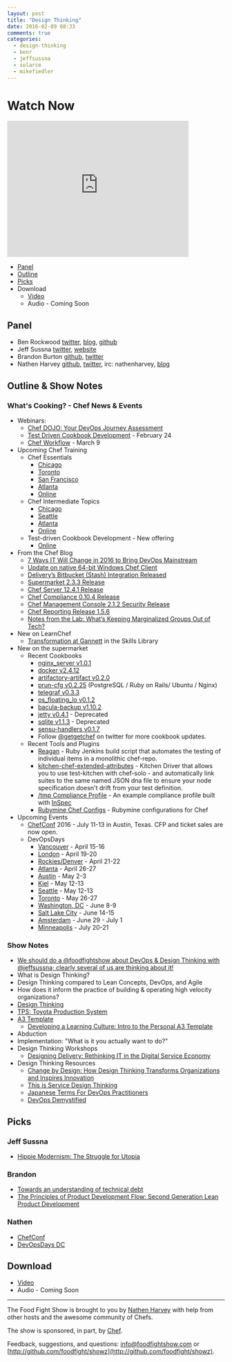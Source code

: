 ```yaml
---
layout: post
title: "Design Thinking"
date: 2016-02-09 08:33
comments: true
categories:
  - design-thinking
  - benr
  - jeffsussna
  - solarce
  - mikefiedler
---
```


# Watch Now

<iframe width="420" height="315" src="http://www.youtube.com/embed/Avx_fIezoFc" frameborder="0" allowfullscreen></iframe>


* [Panel](http://foodfightshow.org/2016/01/design-thinking.html#panel)
* [Outline](http://foodfightshow.org/2016/01/design-thinking.html#outline)
* [Picks](http://foodfightshow.org/2016/01/design-thinking.html#picks)
* Download
  * [Video](http://youtu.be/Avx_fIezoFc)
  * Audio - Coming Soon

Panel<a name="panel"></a>
-----

* Ben Rockwood [twitter](https://twitter.com/benr), [blog](http://cuddletech.com/?page_id=834), [github](https://github.com/benr)
* Jeff Sussna [twitter](https://twitter.com/jeffsussna), [website](http://ingineering.it/)
* Brandon Burton [github](http://github.com/solarce), [twitter](https://twitter.com/solarce)
* Nathen Harvey [github](http://github.com/nathenharvey), [twitter](http://twitter.com/nathenharvey), irc: nathenharvey, [blog](http://nathenharvey.com)

Outline & Show Notes<a name="outline"></a>
-------

### What's Cooking? - Chef News & Events

* Webinars:
  * [Chef DOJO: Your DevOps Journey Assessment](https://www.chef.io/blog/2016/02/04/icymi-chef-dojo-your-devops-journey-assessment/)
  * [Test Driven Cookbook Development](https://www.chef.io/blog/event/webinar-test-driven-cookbook-development/) - February 24
  * [Chef Workflow](https://www.chef.io/blog/event/webinar-chef-workflow) - March 9
* Upcoming Chef Training
  * Chef Essentials
    * [Chicago](https://www.chef.io/blog/event/chef-essentials-chicago/)
    * [Toronto](https://www.chef.io/blog/event/chef-essentials-toronto)
    * [San Francisco](https://www.chef.io/blog/event/chef-essentials-san-francisco-5)
    * [Atlanta](https://www.chef.io/blog/event/chef-essentials-atlanta-2)
    * [Online](https://www.chef.io/blog/venue/online-61/)
  * Chef Intermediate Topics
    * [Chicago](https://www.chef.io/blog/event/chef-intermediate-topics-chicago-3)
    * [Seattle](https://www.chef.io/blog/event/chef-intermediate-topics-seattle-6)
    * [Atlanta](https://www.chef.io/blog/event/chef-intermediate-topics-atlanta-6)
    * [Online](https://www.chef.io/blog/venue/online-64/)
  * Test-driven Cookbook Development - New offering
    * [Online](https://www.chef.io/blog/event/test-driven-cookbook-development-online-us-3)
* From the Chef Blog
  * [7 Ways IT Will Change in 2016 to Bring DevOps Mainstream](https://www.chef.io/blog/2016/02/09/devops-mainstream-2016/)
  * [Update on native 64-bit Windows Chef Client](https://www.chef.io/blog/2016/02/08/update-on-native-64-bit-windows-chef-client/)
  * [Delivery’s Bitbucket (Stash) Integration Released](https://www.chef.io/blog/2016/02/05/deliverys-bitbucket-stash-integration-released)
  * [Supermarket 2.3.3 Release](https://www.chef.io/blog/2016/02/05/supermarket-2-3-3-release)
  * [Chef Server 12.4.1 Release](https://www.chef.io/blog/2016/02/04/chef-server-12-4-1-release)
  * [Chef Compliance 0.10.4 Release](https://www.chef.io/blog/2016/02/01/chef-compliance-0-10-4-release)
  * [Chef Management Console 2.1.2 Security Release](https://www.chef.io/blog/2016/01/28/chef-management-console-2-1-2-security-release)
  * [Chef Reporting Release 1.5.6](https://www.chef.io/blog/2016/01/20/chef-reporting-release-1-5-6)
  * [Notes from the Lab: What’s Keeping Marginalized Groups Out of Tech?](https://www.chef.io/blog/2016/02/04/notes-from-the-lab-whats-keeping-marginalized-groups-out-of-tech)
* New on LearnChef
  * [Transformation at Gannett](https://learn.chef.io/skills/transformation-at-gannett) in the Skills Library
* New on the supermarket
  * Recent Cookbooks
    * [nginx_server v1.0.1](https://supermarket.chef.io/cookbooks/nginx_server)
    * [docker v2.4.12](https://supermarket.chef.io/cookbooks/docker)
    * [artifactory-artifact v0.2.0](https://supermarket.chef.io/cookbooks/artifactory-artifact)
    * [prun-cfg v0.2.25](https://supermarket.chef.io/cookbooks/prun-cfg) (PostgreSQL / Ruby on Rails/ Ubuntu / Nginx)
    * [telegraf v0.3.3](https://supermarket.chef.io/cookbooks/telegraf)
    * [os_floating_lo v0.1.2](https://supermarket.chef.io/cookbooks/os_floating_lo)
    * [bacula-backup v1.10.2](https://supermarket.chef.io/cookbooks/bacula-backup)
    * [jetty v0.4.1](https://supermarket.chef.io/cookbooks/jetty) - Deprecated
    * [sqlite v1.1.3](https://supermarket.chef.io/cookbooks/sqlite) - Deprecated
    * [sensu-handlers v0.1.7](https://supermarket.chef.io/cookbooks/sensu-handlers)
    * Follow [@getgetchef](https://twitter.com/getgetchef) on twitter for more cookbook updates.
  * Recent Tools and Plugins
    * [Reagan](https://supermarket.chef.io/tools/reagan) - Ruby Jenkins build script that automates the testing of individual items in a monolithic chef-repo.
    * [kitchen-chef-extended-attributes](https://supermarket.chef.io/tools/kitchen-chef-extended-attributes) - Kitchen Driver that allows you to use test-kitchen with chef-solo - and automatically link suites to the same named JSON dna file to ensure your node specification doesn't drift from your test definition.
    * [/tmp Compliance Profile](https://supermarket.chef.io/tools/tmp-compliance-profile) - An example compliance profile built with [InSpec](http://github.com/chef/inspec)
    * [Rubymine Chef Configs](https://supermarket.chef.io/tools/rubymine-chef-configs) - Rubymine configurations for Chef
* Upcoming Events
  * [ChefConf](https://chefconf.chef.io/) 2016 - July 11-13 in Austin, Texas.  CFP and ticket sales are now open.
  * DevOpsDays
    * [Vancouver](http://www.devopsdays.org/events/2016-vancouver/) - April 15-16
    * [London](http://www.devopsdays.org/events/2016-london/) - April 19-20
    * [Rockies/Denver](http://www.devopsdays.org/events/2016-denver/) - April 21-22
    * [Atlanta](http://www.devopsdays.org/events/2016-atlanta/) - April 26-27
    * [Austin](http://www.devopsdays.org/events/2016-austin/) - May 2-3
    * [Kiel](http://www.devopsdays.org/events/2016-kiel/) - May 12-13
    * [Seattle](http://www.devopsdays.org/events/2016-seattle/) - May 12-13
    * [Toronto](http://www.devopsdays.org/events/2016-toronto/) - May 26-27
    * [Washington, DC](http://www.devopsdays.org/events/2016-washington-dc/) - June 8-9
    * [Salt Lake City](http://www.devopsdays.org/events/2016-saltlakecity/) - June 14-15
    * [Amsterdam](http://www.devopsdays.org/events/2016-amsterdam/) - June 29 - July 1
    * [Minneapolis](http://www.devopsdays.org/events/2016-minneapolis/) - July 20-21

###  Show Notes

* [We should do a @foodfightshow about DevOps & Design Thinking with @jeffsussna; clearly several of us are thinking about it!](https://twitter.com/benr/status/646440096460242944)
* What is Design Thinking?
* Design Thinking compared to Lean Concepts, DevOps, and Agile
* How does it inform the practice of building & operating high velocity organizations?
* [Design Thinking](http://sysadvent.blogspot.com/2016/01/gcday-3-design-thinking.html)
* [TPS: Toyota Production System](https://en.wikipedia.org/wiki/Toyota_Production_System)
* [A3 Template](http://freebsdhowto.com/p/2016/01/a3-template-rifvoouk.png)
  * [Developing a Learning Culture: Intro to the Personal A3 Template](http://lithespeed.com/developing-learning-culture-personal-a3-template/)
* Abduction
* Implementation: "What is it you actually want to do?"
* Design Thinking Workshops
  * [Designing Delivery: Rethinking IT in the Digital Service Economy](http://www.amazon.com/Designing-Delivery-Rethinking-Digital-Service/dp/1491949880)
* Design Thinking Resources
  * [Change by Design: How Design Thinking Transforms Organizations and Inspires Innovation](http://www.amazon.com/Change-Design-Transforms-Organizations-Innovation/dp/0061766089)
  * [This is Service Design Thinking](http://thisisservicedesignthinking.com/)
  * [Japanese Terms For DevOps Practitioners](http://itrevolution.com/japanese-words-for-devops-practitioners/)
  * [DevOps Demystified](http://cuddletech.com/slides/DevOps-Demystified.pdf)

Picks<a name="picks"></a>
-----

### Jeff Sussna
 * [Hippie Modernism: The Struggle for Utopia](http://www.walkerart.org/calendar/2015/hippie-modernism-struggle-utopia)

### Brandon
* [Towards an understanding of technical debt](http://laughingmeme.org/2016/01/10/towards-an-understanding-of-technical-debt/)
* [The Principles of Product Development Flow: Second Generation Lean Product Development](http://www.amazon.com/The-Principles-Product-Development-Flow/dp/1935401009)

### Nathen

* [ChefConf](http://chefconf.com)
* [DevOpsDays DC](http://devopsdaysdc.org)

Download
--------
* [Video](http://youtu.be/Avx_fIezoFc)
* Audio - Coming Soon

<hr />

The Food Fight Show is brought to you by [Nathen Harvey](https://twitter.com/nathenharvey) with help from other hosts and the awesome community of Chefs.

The show is sponsored, in part, by [Chef](http://www.chef.io).

Feedback, suggestions, and questions:  [info@foodfightshow.com](mailto:info@foodfightshow.com) or  [http://github.com/foodfight/showz](http://github.com/foodfight/showz).
